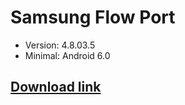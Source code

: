 # Samsung Flow Port
- Version: 4.8.03.5
- Minimal: Android 6.0

## [Download link](https://www.pling.com/p/1541574/)